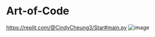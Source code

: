 # Art-of-Code
https://replit.com/@CindyCheung3/Star#main.py
![image](https://github.com/MelodyCheung123/Art-of-Code/assets/150828357/d828521d-9b25-489f-930f-2385e3f6f796)
